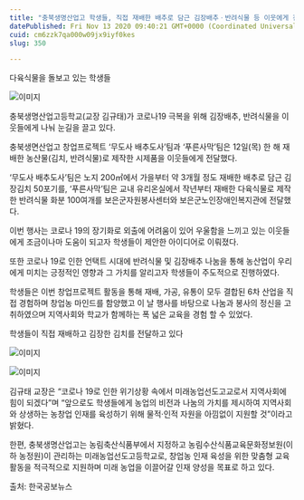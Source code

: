 ```yaml
---
title: "충북생명산업고 학생들, 직접 재배한 배추로 담근 김장배추ㆍ반려식물 등 이웃에게 전달"
datePublished: Fri Nov 13 2020 09:40:21 GMT+0000 (Coordinated Universal Time)
cuid: cm6zzk7qa000w09jx9iyf0kes
slug: 350

---
```



다육식물을 돌보고 있는 학생들

![이미지](https://cdn.hashnode.com/res/hashnode/image/upload/v1739248340673/513c2ccd-60d6-4c24-9c70-c2a7a5c4293f.jpeg)

충북생명산업고등학교(교장 김규태)가 코로나19 극복을 위해 김장배추, 반려식물을 이웃들에게 나눠 눈길을 끌고 있다.

충북생면산업고 창업프로젝트 ‘무도사 배추도사’팀과 ‘푸른사막’팀은 12일(목) 한 해 재배한 농산물(김치, 반려식물)로 제작한 시제품을 이웃들에게 전달했다.

‘무도사 배추도사’팀은 노지 200㎡에서 가을부터 약 3개월 정도 재배한 배추로 담근 김장김치 50포기를, ‘푸른사막’팀은 교내 유리온실에서 작년부터 재배한 다육식물로 제작한 반려식물 화분 100여개를 보은군자원봉사센터와 보은군노인장애인복지관에 전달했다.

이번 행사는 코로나 19의 장기화로 외출에 어려움이 있어 우울함을 느끼고 있는 이웃들에게 조금이나마 도움이 되고자 학생들이 제안한 아이디어로 이뤄졌다.

또한 코로나 19로 인한 언택트 시대에 반려식물 및 김장배추 나눔을 통해 농산업이 우리에게 미치는 긍정적인 영향과 그 가치를 알리고자 학생들이 주도적으로 진행하였다.

학생들은 이번 창업프로젝트 활동을 통해 재배, 가공, 유통이 모두 결합된 6차 산업을 직접 경험하며 창업농 마인드를 함양했고 이 날 행사를 바탕으로 나눔과 봉사의 정신을 고취하였으며 지역사회와 학교가 함께하는 폭 넓은 교육을 경험 할 수 있었다.

학생들이 직접 재배하고 김장한 김치를 전달하고 있다

![이미지](https://cdn.hashnode.com/res/hashnode/image/upload/v1739248342851/abdcbca2-8179-4285-9dca-518e0990e49b.jpeg)

![이미지](https://cdn.hashnode.com/res/hashnode/image/upload/v1739248348514/a40b9867-e667-4010-baac-46201d853af0.jpeg)

김규태 교장은 “코로나 19로 인한 위기상황 속에서 미래농업선도고교로서 지역사회에 힘이 되겠다”며 “앞으로도 학생들에게 농업의 비전과 나눔의 가치를 제시하여 지역사회와 상생하는 농창업 인재를 육성하기 위해 물적·인적 자원을 아낌없이 지원할 것”이라고 밝혔다.

한편, 충북생명산업고는 농림축산식품부에서 지정하고 농림수산식품교육문화정보원(이하 농정원)이 관리하는 미래농업선도고등학교로, 창업농 인재 육성을 위한 맞춤형 교육활동을 적극적으로 지원하며 미래 농업을 이끌어갈 인재 양성을 목표로 하고 있다.

출처: 한국공보뉴스